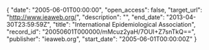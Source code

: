 {
  "date": "2005-06-01T00:00:00", 
  "open_access": false, 
  "target_url": "http://www.ieaweb.org/", 
  "description": "", 
  "end_date": "2013-04-30T23:59:59Z", 
  "title": "International Epidemiological Association", 
  "record_id": "20050601T000000/mMcuz2yaH/7OUI+Z7snTkQ==", 
  "publisher": "ieaweb.org", 
  "start_date": "2005-06-01T00:00:00Z"
}

